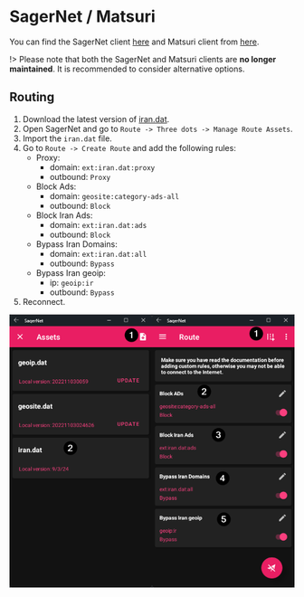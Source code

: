 # SagerNet / Matsuri

You can find the SagerNet client [here](https://github.com/SagerNet/SagerNet) and Matsuri client from [here](https://github.com/MatsuriDayo/Matsuri).

!> Please note that both the SagerNet and Matsuri clients are **no longer maintained**. It is recommended to consider alternative options.

## Routing

1. Download the latest version of [iran.dat](https://github.com/bootmortis/iran-hosted-domains/releases/latest/download/iran.dat).
2. Open SagerNet and go to `Route -> Three dots -> Manage Route Assets`.
3. Import the `iran.dat` file.
4. Go to `Route -> Create Route` and add the following rules:
   - Proxy:
      - domain: `ext:iran.dat:proxy`
      - outbound: `Proxy`
   - Block Ads:
     - domain: `geosite:category-ads-all`
     - outbound: `Block`
   - Block Iran Ads:
     - domain: `ext:iran.dat:ads`
     - outbound: `Block`
   - Bypass Iran Domains:
     - domain: `ext:iran.dat:all`
     - outbound: `Bypass`
   - Bypass Iran geoip:
     - ip: `geoip:ir`
     - outbound: `Bypass`
5. Reconnect.

![sagernet](_images/sagernet.png)
